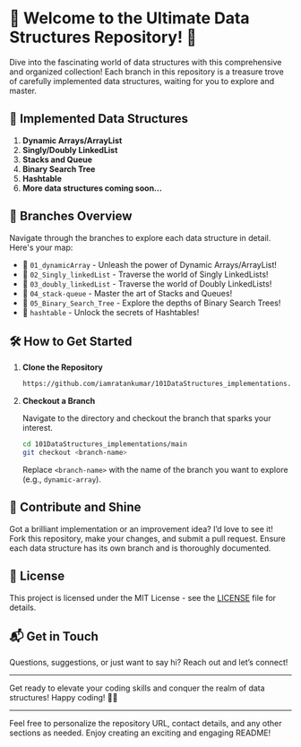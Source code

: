 # 🚀 Welcome to the Ultimate Data Structures Repository! 🎉

Dive into the fascinating world of data structures with this comprehensive and organized collection! Each branch in this repository is a treasure trove of carefully implemented data structures, waiting for you to explore and master.

## 🌟 Implemented Data Structures

1. **Dynamic Arrays/ArrayList**
2. **Singly/Doubly LinkedList**
3. **Stacks and Queue**
4. **Binary Search Tree**
5. **Hashtable**
6. **More data structures coming soon...**

## 🌿 Branches Overview

Navigate through the branches to explore each data structure in detail. Here's your map:

- 🌱 `01_dynamicArray` - Unleash the power of Dynamic Arrays/ArrayList!
- 🌿 `02_Singly_linkedList` - Traverse the world of Singly LinkedLists!
- 🌿 `03_doubly_linkedList` - Traverse the world of Doubly LinkedLists!
- 🍃 `04_stack-queue` - Master the art of Stacks and Queues!
- 🌳 `05_Binary_Search_Tree` - Explore the depths of Binary Search Trees!
- 🌴 `hashtable` - Unlock the secrets of Hashtables!

## 🛠️ How to Get Started

1. **Clone the Repository**

   ```bash
   https://github.com/iamratankumar/101DataStructures_implementations.git
   ```

2. **Checkout a Branch**

   Navigate to the directory and checkout the branch that sparks your interest.

   ```bash
   cd 101DataStructures_implementations/main
   git checkout <branch-name>
   ```

   Replace `<branch-name>` with the name of the branch you want to explore (e.g., `dynamic-array`).


## 🌟 Contribute and Shine

Got a brilliant implementation or an improvement idea? I’d love to see it! Fork this repository, make your changes, and submit a pull request. Ensure each data structure has its own branch and is thoroughly documented.

## 📜 License

This project is licensed under the MIT License - see the [LICENSE](LICENSE) file for details.

## 📬 Get in Touch

Questions, suggestions, or just want to say hi? Reach out and let’s connect!

---

Get ready to elevate your coding skills and conquer the realm of data structures! Happy coding! 🚀✨

---

Feel free to personalize the repository URL, contact details, and any other sections as needed. Enjoy creating an exciting and engaging README!
